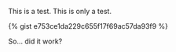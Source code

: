 This is a test. This is only a test.

{% gist e753ce1da229c655f17f69ac57da93f9 %}

So... did it work?

